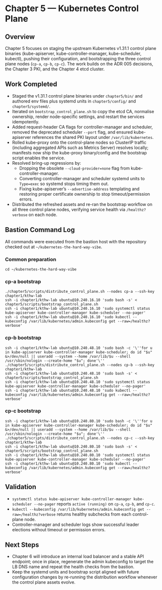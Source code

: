 # Chapter 5 — Kubernetes Control Plane

## Overview
Chapter 5 focuses on staging the upstream Kubernetes v1.31.1 control plane binaries (kube-apiserver, kube-controller-manager, kube-scheduler, kubectl), pushing their configuration, and bootstrapping the three control plane nodes (`cp-a`, `cp-b`, `cp-c`). The work builds on the ADR 005 decisions, the Chapter 3 PKI, and the Chapter 4 etcd cluster.

## Work Completed
- Staged the v1.31.1 control plane binaries under `chapter5/bin/` and authored env files plus systemd units in `chapter5/config/` and `chapter5/systemd/`.
- Iterated on `bootstrap_control_plane.sh` to copy the etcd CA, normalise ownership, render node-specific settings, and restart the services idempotently.
- Added request-header CA flags for controller-manager and scheduler, removed the deprecated scheduler `--port` flag, and ensured kube-apiserver references the shared PKI layout under `/var/lib/kubernetes`.
- Rolled kube-proxy onto the control-plane nodes so ClusterIP traffic (including aggregated APIs such as Metrics Server) resolves locally; manifests now ship the kube-proxy binary/config and the bootstrap script enables the service.
- Resolved bring-up regressions by:
  - Dropping the obsolete `--cloud-provider=none` flag from kube-controller-manager.
  - Converting controller-manager and scheduler systemd units to `Type=exec` so systemd stops timing them out.
  - Fixing kube-apiserver’s `--advertise-address` templating and restoring proper certificate ownership to stop timeout/permission errors.
- Distributed the refreshed assets and re-ran the bootstrap workflow on all three control plane nodes, verifying service health via `/healthz?verbose` on each node.

## Bastion Command Log
All commands were executed from the bastion host with the repository checked out at `~/kubernetes-the-hard-way-vibe`.

### Common preparation
```
cd ~/kubernetes-the-hard-way-vibe
```

### cp-a bootstrap
```
./chapter5/scripts/distribute_control_plane.sh --nodes cp-a --ssh-key chapter1/kthw-lab
ssh -i chapter1/kthw-lab ubuntu@10.240.16.10 'sudo bash -s' < chapter5/scripts/bootstrap_control_plane.sh
ssh -i chapter1/kthw-lab ubuntu@10.240.16.10 'sudo systemctl status kube-apiserver kube-controller-manager kube-scheduler --no-pager'
ssh -i chapter1/kthw-lab ubuntu@10.240.16.10 'sudo kubectl --kubeconfig /var/lib/kubernetes/admin.kubeconfig get --raw=/healthz?verbose'
```

### cp-b bootstrap
```
ssh -i chapter1/kthw-lab ubuntu@10.240.48.10 'sudo bash -c '\''for u in kube-apiserver kube-controller-manager kube-scheduler; do id "$u" &>/dev/null || useradd --system --home /var/lib/$u --shell /usr/sbin/nologin --create-home "$u"; done'\''
./chapter5/scripts/distribute_control_plane.sh --nodes cp-b --ssh-key chapter1/kthw-lab
ssh -i chapter1/kthw-lab ubuntu@10.240.48.10 'sudo bash -s' < chapter5/scripts/bootstrap_control_plane.sh
ssh -i chapter1/kthw-lab ubuntu@10.240.48.10 'sudo systemctl status kube-apiserver kube-controller-manager kube-scheduler --no-pager'
ssh -i chapter1/kthw-lab ubuntu@10.240.48.10 'sudo kubectl --kubeconfig /var/lib/kubernetes/admin.kubeconfig get --raw=/healthz?verbose'
```

### cp-c bootstrap
```
ssh -i chapter1/kthw-lab ubuntu@10.240.80.10 'sudo bash -c '\''for u in kube-apiserver kube-controller-manager kube-scheduler; do id "$u" &>/dev/null || useradd --system --home /var/lib/$u --shell /usr/sbin/nologin --create-home "$u"; done'\''
./chapter5/scripts/distribute_control_plane.sh --nodes cp-c --ssh-key chapter1/kthw-lab
ssh -i chapter1/kthw-lab ubuntu@10.240.80.10 'sudo bash -s' < chapter5/scripts/bootstrap_control_plane.sh
ssh -i chapter1/kthw-lab ubuntu@10.240.80.10 'sudo systemctl status kube-apiserver kube-controller-manager kube-scheduler --no-pager'
ssh -i chapter1/kthw-lab ubuntu@10.240.80.10 'sudo kubectl --kubeconfig /var/lib/kubernetes/admin.kubeconfig get --raw=/healthz?verbose'
```

## Validation
- `systemctl status kube-apiserver kube-controller-manager kube-scheduler --no-pager` reports `active (running)` on `cp-a`, `cp-b`, and `cp-c`.
- `kubectl --kubeconfig /var/lib/kubernetes/admin.kubeconfig get --raw=/healthz?verbose` returns healthy subchecks from each control-plane node.
- Controller-manager and scheduler logs show successful leader elections without timeout or permission errors.

## Next Steps
- Chapter 6 will introduce an internal load balancer and a stable API endpoint; once in place, regenerate the admin kubeconfig to target the LB DNS name and repeat the health checks from the bastion.
- Keep the systemd units and bootstrap script aligned with future configuration changes by re-running the distribution workflow whenever the control plane assets evolve.

